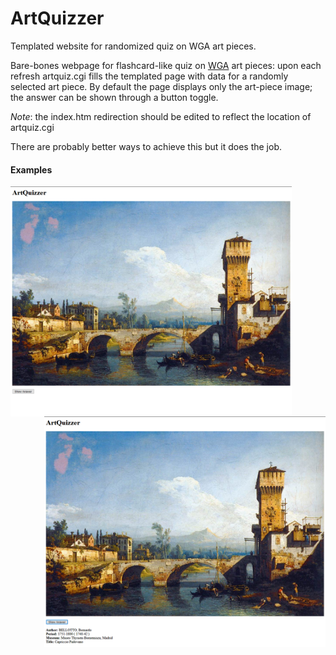 # ArtQuizzer
Templated website for randomized quiz on WGA art pieces.

Bare-bones webpage for flashcard-like quiz on [WGA](https://www.wga.hu/) art pieces: upon each refresh artquiz.cgi fills the templated page with data for a randomly selected art piece.
By default the page displays only the art-piece image; the answer can be shown through a button toggle.

*Note*: the index.htm redirection should be edited to reflect the location of artquiz.cgi

There are probably better ways to achieve this but it does the job.

#### Examples

<img align="left" src="https://raw.githubusercontent.com/pscrapy/ArtQuizzer/master/imgs/answer_hidden.png" width=450>

<img align="right" src="https://raw.githubusercontent.com/pscrapy/ArtQuizzer/master/imgs/answer_shown.png" width=450>
